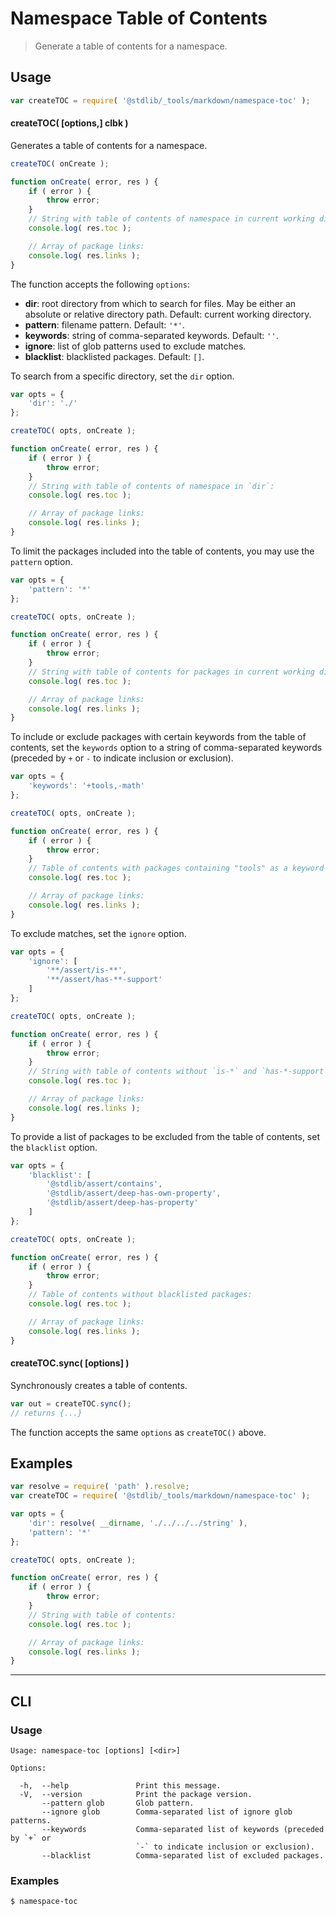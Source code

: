 <!--

@license Apache-2.0

Copyright (c) 2018 The Stdlib Authors.

Licensed under the Apache License, Version 2.0 (the "License");
you may not use this file except in compliance with the License.
You may obtain a copy of the License at

   http://www.apache.org/licenses/LICENSE-2.0

Unless required by applicable law or agreed to in writing, software
distributed under the License is distributed on an "AS IS" BASIS,
WITHOUT WARRANTIES OR CONDITIONS OF ANY KIND, either express or implied.
See the License for the specific language governing permissions and
limitations under the License.

-->

# Namespace Table of Contents

> Generate a table of contents for a namespace.

<!-- Section to include introductory text. Make sure to keep an empty line after the intro `section` element and another before the `/section` close. -->

<section class="intro">

</section>

<!-- /.intro -->

<!-- Package usage documentation. -->

<section class="usage">

## Usage

```javascript
var createTOC = require( '@stdlib/_tools/markdown/namespace-toc' );
```

#### createTOC( \[options,] clbk )

Generates a table of contents for a namespace.

```javascript
createTOC( onCreate );

function onCreate( error, res ) {
    if ( error ) {
        throw error;
    }
    // String with table of contents of namespace in current working directory:
    console.log( res.toc );

    // Array of package links:
    console.log( res.links );
}
```

The function accepts the following `options`:

-   **dir**: root directory from which to search for files. May be either an absolute or relative directory path. Default: current working directory.
-   **pattern**: filename pattern. Default: `'*'`.
-   **keywords**: string of comma-separated keywords. Default: `''`.
-   **ignore**: list of glob patterns used to exclude matches.
-   **blacklist**: blacklisted packages. Default: `[]`.

To search from a specific directory, set the `dir` option.

```javascript
var opts = {
    'dir': './'
};

createTOC( opts, onCreate );

function onCreate( error, res ) {
    if ( error ) {
        throw error;
    }
    // String with table of contents of namespace in `dir`:
    console.log( res.toc );

    // Array of package links:
    console.log( res.links );
}
```

To limit the packages included into the table of contents, you may use the `pattern` option.

```javascript
var opts = {
    'pattern': '*'
};

createTOC( opts, onCreate );

function onCreate( error, res ) {
    if ( error ) {
        throw error;
    }
    // String with table of contents for packages in current working directory matching supplied global `pattern`:
    console.log( res.toc );

    // Array of package links:
    console.log( res.links );
}
```

To include or exclude packages with certain keywords from the table of contents, set the `keywords` option to a string of comma-separated keywords (preceded by `+` or `-` to indicate inclusion or exclusion).

```javascript
var opts = {
    'keywords': '+tools,-math'
};

createTOC( opts, onCreate );

function onCreate( error, res ) {
    if ( error ) {
        throw error;
    }
    // Table of contents with packages containing "tools" as a keyword in their `package.json` file but not "math":
    console.log( res.toc );

    // Array of package links:
    console.log( res.links );
}
```

To exclude matches, set the `ignore` option.

```javascript
var opts = {
    'ignore': [
        '**/assert/is-**',
        '**/assert/has-**-support'
    ]
};

createTOC( opts, onCreate );

function onCreate( error, res ) {
    if ( error ) {
        throw error;
    }
    // String with table of contents without `is-*` and `has-*-support` assertion packages:
    console.log( res.toc );

    // Array of package links:
    console.log( res.links );
}
```

To provide a list of packages to be excluded from the table of contents, set the `blacklist` option.

```javascript
var opts = {
    'blacklist': [
        '@stdlib/assert/contains',
        '@stdlib/assert/deep-has-own-property',
        '@stdlib/assert/deep-has-property'
    ]
};

createTOC( opts, onCreate );

function onCreate( error, res ) {
    if ( error ) {
        throw error;
    }
    // Table of contents without blacklisted packages:
    console.log( res.toc );

    // Array of package links:
    console.log( res.links );
}
```

#### createTOC.sync( \[options] )

Synchronously creates a table of contents.

```javascript
var out = createTOC.sync();
// returns {...}
```

The function accepts the same `options` as `createTOC()` above.

</section>

<!-- /.usage -->

<!-- Package usage notes. Make sure to keep an empty line after the `section` element and another before the `/section` close. -->

<section class="notes">

</section>

<!-- /.notes -->

<!-- Package usage examples. -->

<section class="examples">

## Examples

<!-- eslint no-undef: "error" -->

```javascript
var resolve = require( 'path' ).resolve;
var createTOC = require( '@stdlib/_tools/markdown/namespace-toc' );

var opts = {
    'dir': resolve( __dirname, './../../../string' ),
    'pattern': '*'
};

createTOC( opts, onCreate );

function onCreate( error, res ) {
    if ( error ) {
        throw error;
    }
    // String with table of contents:
    console.log( res.toc );

    // Array of package links:
    console.log( res.links );
}
```

</section>

<!-- /.examples -->

* * *

<section class="cli">

## CLI

<!-- CLI usage documentation. -->

<section class="usage">

### Usage

```text
Usage: namespace-toc [options] [<dir>]

Options:

  -h,  --help               Print this message.
  -V,  --version            Print the package version.
       --pattern glob       Glob pattern.
       --ignore glob        Comma-separated list of ignore glob patterns.
       --keywords           Comma-separated list of keywords (preceded by `+` or
                            `-` to indicate inclusion or exclusion).
       --blacklist          Comma-separated list of excluded packages.
```

</section>

<!-- /.usage -->

<!-- CLI usage notes. Make sure to keep an empty line after the `section` element and another before the `/section` close. -->

<section class="notes">

</section>

<!-- /.notes -->

<!-- CLI usage examples. -->

<section class="examples">

### Examples

```bash
$ namespace-toc
```

</section>

<!-- /.examples -->

</section>

<!-- /.cli -->

<!-- Section to include cited references. If references are included, add a horizontal rule *before* the section. Make sure to keep an empty line after the `section` element and another before the `/section` close. -->

<section class="references">

</section>

<!-- /.references -->

<!-- Section for all links. Make sure to keep an empty line after the `section` element and another before the `/section` close. -->

<section class="links">

</section>

<!-- /.links -->
